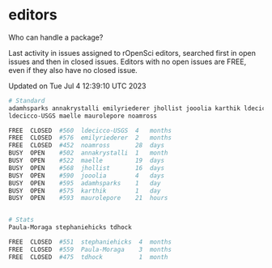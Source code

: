 # editors

Who can handle a package?

Last activity in issues assigned to rOpenSci editors, searched first in open
issues and then in closed issues. Editors with no open issues are FREE, even if
they also have no closed issue.


Updated on Tue Jul 4 12:39:10 UTC 2023

```bash
# Standard
adamhsparks annakrystalli emilyriederer jhollist jooolia karthik ldecicco
ldecicco-USGS maelle maurolepore noamross

FREE  CLOSED  #560  ldecicco-USGS  4   months
FREE  CLOSED  #576  emilyriederer  2   months
FREE  CLOSED  #452  noamross       28  days
BUSY  OPEN    #502  annakrystalli  1   month
BUSY  OPEN    #522  maelle         19  days
BUSY  OPEN    #568  jhollist       16  days
BUSY  OPEN    #590  jooolia        4   days
BUSY  OPEN    #595  adamhsparks    1   day
BUSY  OPEN    #575  karthik        1   day
BUSY  OPEN    #593  maurolepore    21  hours


# Stats
Paula-Moraga stephaniehicks tdhock

FREE  CLOSED  #551  stephaniehicks  4  months
FREE  CLOSED  #559  Paula-Moraga    3  months
FREE  CLOSED  #475  tdhock          1  month
```
